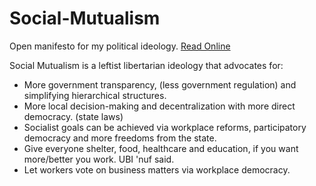 # Social-Mutualism
Open manifesto for my political ideology.
[Read Online](https://zeezaa.me/Social-Mutualism/)

Social Mutualism is a leftist libertarian ideology that advocates for:
- More government transparency, (less government regulation) and simplifying hierarchical structures.
- More local decision-making and decentralization with more direct democracy. (state laws)
- Socialist goals can be achieved via workplace reforms, participatory democracy and more freedoms from the state.
- Give everyone shelter, food, healthcare and education, if you want more/better you work. UBI 'nuf said.
- Let workers vote on business matters via workplace democracy.
